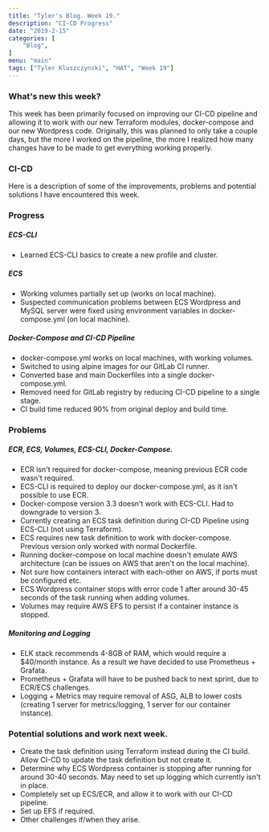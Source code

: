 ```yaml
---
title: "Tyler's Blog. Week 19."
description: "CI-CD Progress"
date: "2019-2-15"
categories: [
    "Blog",
]
menu: "main"
tags: ["Tyler Kluszczynski", "HAT", "Week 19"]
---
```


### What's new this week?
This week has been primarily focused on improving our CI-CD pipeline and allowing it to work with our new Terraform modules, docker-compose and our new Wordpress code. Originally, this was planned to only take a couple days, but the more I worked on the pipeline, the more I realized how many changes have to be made to get everything working properly.

### CI-CD

Here is a description of some of the improvements, problems and potential solutions I have encountered this week.

### Progress
##### ECS-CLI
* Learned ECS-CLI basics to create a new profile and cluster.

##### ECS
* Working volumes partially set up (works on local machine).
* Suspected communication problems between ECS Wordpress and MySQL server were fixed using environment variables in docker-compose.yml (on local machine).

##### Docker-Compose and CI-CD Pipeline
* docker-compose.yml works on local machines, with working volumes.
* Switched to using alpine images for our GitLab CI runner.
* Converted base and main Dockerfiles into a single docker-compose.yml.
* Removed need for GitLab registry by reducing CI-CD pipeline to a single stage.
* CI build time reduced 90% from original deploy and build time.

### Problems
##### ECR, ECS, Volumes, ECS-CLI, Docker-Compose.
* ECR isn't required for docker-compose, meaning previous ECR code wasn't required.
* ECS-CLI is required to deploy our docker-compose.yml, as it isn't possible to use ECR.
* Docker-compose version 3.3 doesn't work with ECS-CLI. Had to downgrade to version 3.
* Currently creating an ECS task definition during CI-CD Pipeline using ECS-CLI (not using Terraform).
* ECS requires new task definition to work with docker-compose. Previous version only worked with normal Dockerfile.
* Running docker-compose on local machine doesn't emulate AWS architecture (can be issues on AWS that aren't on the local machine).
* Not sure how containers interact with each-other on AWS, if ports must be configured etc.
* ECS Wordpress container stops with error code 1 after around 30-45 seconds of the task running when adding volumes.
* Volumes may require AWS EFS to persist if a container instance is stopped.

##### Monitoring and Logging
* ELK stack recommends 4-8GB of RAM, which would require a $40/month instance. As a result we have decided to use Prometheus + Grafata.
* Prometheus + Grafata will have to be pushed back to next sprint, due to ECR/ECS challenges.
* Logging + Metrics may require removal of ASG, ALB to lower costs (creating 1 server for metrics/logging, 1 server for our container instance).

### Potential solutions and work next week.
* Create the task definition using Terraform instead during the CI build. Allow CI-CD to update the task definition but not create it.
* Determine why ECS Wordpress container is stopping after running for around 30-40 seconds. May need to set up logging which currently isn't in place.
* Completely set up ECS/ECR, and allow it to work with our CI-CD pipeline.
* Set up EFS if required.
* Other challenges if/when they arise.
